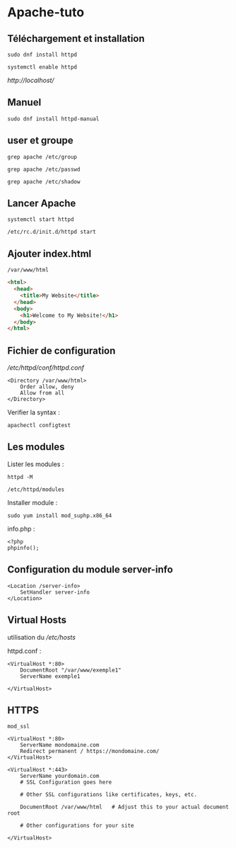 # Apache-tuto

## Téléchargement et installation

`sudo dnf install httpd`

`systemctl enable httpd`

*http://localhost/*

## Manuel

`sudo dnf install httpd-manual`

## user et groupe

`grep apache /etc/group`

`grep apache /etc/passwd`

`grep apache /etc/shadow`

## Lancer Apache

`systemctl start httpd`

`/etc/rc.d/init.d/httpd start`

## Ajouter index.html

`/var/www/html`

```html
<html>
  <head>
    <title>My Website</title>
  </head>
  <body>
    <h1>Welcome to My Website!</h1>
  </body>
</html>
```

## Fichier de configuration

*/etc/httpd/conf/httpd.conf*

```
<Directory /var/www/html>
	Order allow, deny
 	Allow from all
</Directory>
```

Verifier la syntax :

`apachectl configtest`

## Les modules

Lister les modules :

`httpd -M`

`/etc/httpd/modules`

Installer module :

`sudo yum install mod_suphp.x86_64`

info.php :

```
<?php
phpinfo();
```

## Configuration du module server-info

```
<Location /server-info>
    SetHandler server-info
</Location>
```

## Virtual Hosts

utilisation du */etc/hosts*

httpd.conf :
```
<VirtualHost *:80>
    DocumentRoot "/var/www/exemple1"
    ServerName exemple1

</VirtualHost>
```
## HTTPS

`mod_ssl`

```
<VirtualHost *:80>
    ServerName mondomaine.com
    Redirect permanent / https://mondomaine.com/
</VirtualHost>

<VirtualHost *:443>
    ServerName yourdomain.com
    # SSL Configuration goes here

    # Other SSL configurations like certificates, keys, etc.

    DocumentRoot /var/www/html   # Adjust this to your actual document root

    # Other configurations for your site

</VirtualHost>
```
